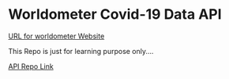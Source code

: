 # Worldometer Covid-19 Data API

[URL for worldometer Website](https://www.worldometers.info/coronavirus/)

This Repo is just for learning purpose only....

[API Repo Link](https://github.com/Covid-Data-API/Worldometer-Covid-Data-API
)
